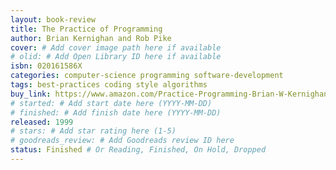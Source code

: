 ```yaml
---
layout: book-review
title: The Practice of Programming
author: Brian Kernighan and Rob Pike
cover: # Add cover image path here if available
# olid: # Add Open Library ID here if available
isbn: 020161586X
categories: computer-science programming software-development
tags: best-practices coding style algorithms
buy_link: https://www.amazon.com/Practice-Programming-Brian-W-Kernighan/dp/020161586X
# started: # Add start date here (YYYY-MM-DD)
# finished: # Add finish date here (YYYY-MM-DD)
released: 1999
# stars: # Add star rating here (1-5)
# goodreads_review: # Add Goodreads review ID here
status: Finished # Or Reading, Finished, On Hold, Dropped
---
```


[//]: # (Write book synopsis here)